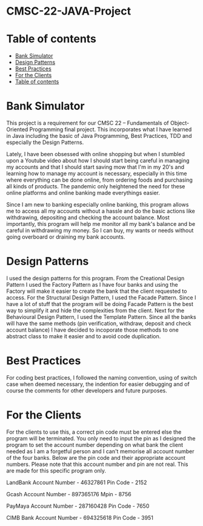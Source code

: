 # CMSC-22-JAVA-Project

# Table of contents

- [Bank Simulator](#project-title)
- [Design Patterns](#design-pattern)
- [Best Practices](#Best-Practices)
- [For the Clients](#Client-use)
- [Table of contents](#table-of-contents)

# Bank Simulator

   This project is a requirement for our CMSC 22 – Fundamentals of Object-Oriented Programming final project. This incorporates what I have learned in Java including the basic of Java Programming, Best Practices, TDD and especially the Design Patterns. 
   
   Lately, I have been obsessed with online shopping but when I stumbled upon a Youtube video about how I should start being careful in managing my accounts and that I should start saving mow that I'm in my 20's and learning how to manage my account is necessary, especially in this time where everything can be done online, from ordering foods and purchasing all kinds of products. The pandemic only heightened the need for these online platforms and online banking made everythings easier. 
  
  Since I am new to banking especially online banking, this program allows me to access all my accounts without a hassle and do the basic actions like withdrawing, depositing and checking the account balance. Most importantly, this program will help me monitor all my bank's balance and be careful in withdrawing my money. So I can buy, my wants or needs without going overboard or draining my bank accounts.

# Design Patterns
  I used the design patterns for this program. From the Creational Design Pattern I used the Factory Pattern as I have four banks and using the Factory will make it easier to create the bank that the client requested to access. For the Structural Design Pattern, I used the Facade Pattern. Since I have a lot of stuff that the program will be doing Facade Pattern is the best way to simplify it and hide the complexities from the client. Next for the Behavioural Design Pattern, I used the Template Pattern. Since all the banks will have the same methods (pin verification, withdraw, deposit and check account balance) I have decided to incoporate those methods to one abstract class to make it easier and to avoid code duplication.

# Best Practices

  For coding best practices, I followed the naming convention, using of switch case when deemed necessary, the indention for easier debugging and of course the comments for other developers and future purposes.
  
# For the Clients
  For the clients to use this, a correct pin code must be entered else the program will be terminated. You only need to input the pin as I designed the program to set the account number depending on what bank the client needed as I am a forgetful person and I can't memorise all account number of the four banks. Below are the pin code and their appropriate account numbers. Please note that this account number and pin are not real. This are made for this specific program only.
  
  LandBank
  Account Number -  46327861
  Pin Code       - 2152
  
  Gcash
  Account Number - 897365176
  Mpin           - 8756
  
  PayMaya
  Account Number - 287160428
  Pin Code       - 7650
  
  CIMB Bank
  Account Number - 694325618
  Pin Code       - 3951
